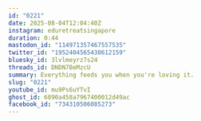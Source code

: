 ```yaml
---
id: "0221"
date: 2025-08-04T12:04:40Z
instagram: eduretreatsingapore
duration: 0:44
mastodon_id: "114971357467557535"
twitter_id: "1952404565430612159"
bluesky_id: 3lvlmeyrz7s24
threads_id: DNDN7BeMzcU
summary: Everything feeds you when you're loving it.
slug: "0221"
youtube_id: mu9Ps6uYTvI
ghost_id: 6890a458a7967400012d49ac
facebook_id: "734310506085273"
---
```


